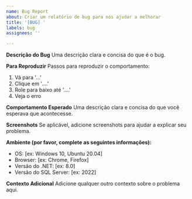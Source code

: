 ```yaml
---
name: Bug Report
about: Criar um relatório de bug para nos ajudar a melhorar
title: '[BUG] '
labels: bug
assignees: ''

---
```


**Descrição do Bug**
Uma descrição clara e concisa do que é o bug.

**Para Reproduzir**
Passos para reproduzir o comportamento:
1. Vá para '...'
2. Clique em '....'
3. Role para baixo até '....'
4. Veja o erro

**Comportamento Esperado**
Uma descrição clara e concisa do que você esperava que acontecesse.

**Screenshots**
Se aplicável, adicione screenshots para ajudar a explicar seu problema.

**Ambiente (por favor, complete as seguintes informações):**
 - OS: [ex: Windows 10, Ubuntu 20.04]
 - Browser: [ex: Chrome, Firefox]
 - Versão do .NET: [ex: 8.0]
 - Versão do SQL Server: [ex: 2022]

**Contexto Adicional**
Adicione qualquer outro contexto sobre o problema aqui.
